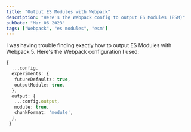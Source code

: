 ```yaml
---
title: "Output ES Modules with Webpack"
description: "Here's the Webpack config to output ES Modules (ESM)"
pubDate: "Mar 06 2023"
tags: ["Webpack", "es modules", "esm"]
---
```


I was having trouble finding exactly how to output ES Modules with Webpack 5. Here's the Webpack configuration I used:

```typescript
{
  ...config,
  experiments: {
   futureDefaults: true,
   outputModule: true,
  },
  output: {
   ...config.output,
   module: true,
   chunkFormat: 'module',
  },
 }
```
